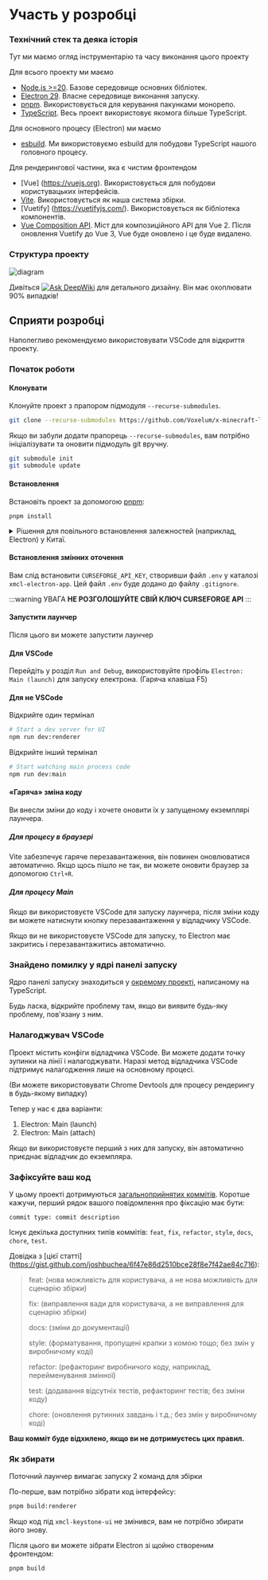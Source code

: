 # Участь у розробці
### Технічний стек та деяка історія

Тут ми маємо огляд інструментарію та часу виконання цього проекту

Для всього проекту ми маємо

- [Node.js >=20](https://nodejs.org/). Базове середовище основних бібліотек.
- [Electron 29](https://electron.atom.io). Власне середовище виконання запуску.
- [pnpm](https://pnpm.io/). Використовується для керування пакунками монорепо.
- [TypeScript](https://www.typescriptlang.org/). Весь проект використовує якомога більше TypeScript.

Для основного процесу (Electron) ми маємо

- [esbuild](https://esbuild.github.io/). Ми використовуємо esbuild для побудови TypeScript нашого головного процесу.

Для рендерингової частини, яка є чистим фронтендом

- [Vue] (https://vuejs.org). Використовується для побудови користувацьких інтерфейсів.
- [Vite](https://vitejs.dev/). Використовується як наша система збірки.
- [Vuetify] (https://vuetifyjs.com/). Використовується як бібліотека компонентів.
- [Vue Composition API](https://github.com/vuejs/composition-api). Міст для композиційного API для Vue 2. Після оновлення Vuetify до Vue 3, Vue буде оновлено і це буде видалено.

### Структура проекту

![diagram](/assets/diagram.svg)

Дивіться [![Ask DeepWiki](https://deepwiki.com/badge.svg)](https://deepwiki.com/Voxelum/x-minecraft-launcher) для детального дизайну. Він має охоплювати 90% випадків!

## Сприяти розробці

Наполегливо рекомендуємо використовувати VSCode для відкриття проекту.

### Початок роботи

#### Клонувати

Клонуйте проект з прапором підмодуля `--recurse-submodules`.

```bash
git clone --recurse-submodules https://github.com/Voxelum/x-minecraft-launcher
```

Якщо ви забули додати прапорець `--recurse-submodules`, вам потрібно ініціалізувати та оновити підмодуль git вручну.

```bash
git submodule init
git submodule update
```

#### Встановлення

Встановіть проект за допомогою [pnpm](https://pnpm.io):

```
pnpm install
```

<details>
  <summary> Рішення для повільного встановлення залежностей (наприклад, Electron) у Китаї. </summary>

  Відкрийте git bash і додайте `registry=https://registry.npm.taobao.org electron_mirror=«https://npm.taobao.org/mirrors/electron/»` перед `pnpm i`. Використовуйте дзеркала npm та Electron, надані Ali.

  Останньою командою, яку ви введете, буде

  ```bash
  registry=https://registry.npm.taobao.org electron_mirror="https://npm.taobao.org/mirrors/electron/" pnpm i
  ```
</details>

#### Встановлення змінних оточення

Вам слід встановити `CURSEFORGE_API_KEY`, створивши файл `.env` у каталозі `xmcl-electron-app`. Цей файл `.env` буде додано до файлу `.gitignore`.

:::warning УВАГА
**НЕ РОЗГОЛОШУЙТЕ СВІЙ КЛЮЧ CURSEFORGE API**
:::

#### Запустити лаунчер

Після цього ви можете запустити лаунчер

#### Для VSCode

Перейдіть у розділ `Run and Debug`, використовуйте профіль `Electron: Main (launch)` для запуску електрона. (Гаряча клавіша F5)

#### Для не VSCode

Відкрийте один термінал

```bash
# Start a dev server for UI
npm run dev:renderer
```

Відкрийте інший термінал

``` bash
# Start watching main process code
npm run dev:main
```

#### «Гаряча» зміна коду

Ви внесли зміни до коду і хочете оновити їх у запущеному екземплярі лаунчера.

##### Для процесу в браузері

Vite забезпечує гаряче перезавантаження, він повинен оновлюватися автоматично. Якщо щось пішло не так, ви можете оновити браузер за допомогою `Ctrl+R`.

##### Для процесу Main

Якщо ви використовуєте VSCode для запуску лаунчера, після зміни коду ви можете натиснути кнопку перезавантаження у відладчику VSCode.

Якщо ви не використовуєте VSCode для запуску, то Electron має закритись і перезавантажитись автоматично.

### Знайдено помилку у ядрі панелі запуску

Ядро панелі запуску знаходиться у [окремому проекті](https://github.com/voxelum/minecraft-launcher-core-node), написаному на TypeScript.

Будь ласка, відкрийте проблему там, якщо ви виявите будь-яку проблему, пов'язану з ним.

### Налагоджувач VSCode

Проект містить конфіги відладчика VSCode. Ви можете додати точку зупинки на лінії і налагоджувати. Наразі метод відладчика VSCode підтримує налагодження лише на основному процесі.

(Ви можете використовувати Chrome Devtools для процесу рендерингу в будь-якому випадку)

Тепер у нас є два варіанти:

1. Electron: Main (launch)
2. Electron: Main (attach)

Якщо ви використовуєте перший з них для запуску, він автоматично приєднає відладчик до екземпляра.

### Зафіксуйте ваш код

У цьому проекті дотримуються [загальноприйнятих коммітів](https://www.conventionalcommits.org/en/v1.0.0-beta.3/). Коротше кажучи, перший рядок вашого повідомлення про фіксацію має бути:

```
commit type: commit description
```

Існує декілька доступних типів коммітів: `feat`, `fix`, `refactor`, `style`, `docs`, `chore`, `test`.

Довідка з [цієї статті] (https://gist.github.com/joshbuchea/6f47e86d2510bce28f8e7f42ae84c716):

> feat: (нова можливість для користувача, а не нова можливість для сценарію збірки)
>
> fix: (виправлення вади для користувача, а не виправлення для сценарію збірки)
>
> docs: (зміни до документації)
>
> style: (форматування, пропущені крапки з комою тощо; без змін у виробничому коді)
>
> refactor: (рефакторинг виробничого коду, наприклад, перейменування змінної)
>
> test: (додавання відсутніх тестів, рефакторинг тестів; без зміни коду)
>
> chore: (оновлення рутинних завдань і т.д.; без змін у виробничому коді)

**Ваш комміт буде відхилено, якщо ви не дотримуєтесь цих правил.**

### Як збирати

Поточний лаунчер вимагає запуску 2 команд для збірки

По-перше, вам потрібно зібрати код інтерфейсу:

```bash
pnpm build:renderer
```

Якщо код під `xmcl-keystone-ui` не змінився, вам не потрібно збирати його знову.

Після цього ви можете зібрати Electron зі щойно створеним фронтендом:

```bash
pnpm build
```